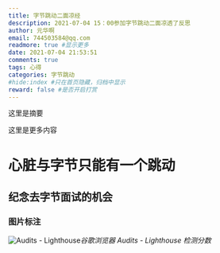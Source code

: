 ```yaml
---
title: 字节跳动二面凉经
description: 2021-07-04 15：00参加字节跳动二面凉透了反思
author: 元华啊
email: 744503584@qq.com
readmore: true #显示更多
date: 2021-07-04 21:53:51
comments: true
tags: 心得
categories: 字节跳动
#hide:index #只在首页隐藏，归档中显示
reward: false #是否开启打赏
---
```


这里是摘要

<!-- more -->

这里是更多内容


# 心脏与字节只能有一个跳动
## 纪念去字节面试的机会

### 图片标注
![Audits - Lighthouse](https://i.loli.net/2020/03/08/DhfLu5yngb7NZE2.png)_谷歌浏览器 Audits - Lighthouse 检测分数_